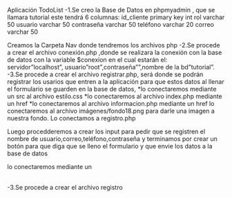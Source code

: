 Aplicación TodoList
-1.Se creo la Base de Datos en phpmyadmin , que se llamara tutorial este tendrá 6 columnas:
id_cliente              primary key               int
rol                           varchar                      50
usuario                  varchar                      50
contraseña           varchar                      50
teléfono                varchar                      20
correo                   varchar                      50


Creamos la Carpeta Nav donde tendremos los archivos php
-2.Se procede a crear el archivo conexión.php ,donde se realizara la conexión con la base de datos con la variable $conexion en el cual estarán el:
servidor”localhost”, usuario”root”,contraseña””,nombre de la bd”tutorial”.
-3.Se procede a crear el archivo registrar.php, será donde se podrán registrar los usarios que entren a la aplicación para que estos datos al llenar el formulario se guarden en la base de datos,
*lo conectaremos mediante un src al archivo estilo.css
*lo conectaremos al archivo index.php mediante un href
*lo conectaremos al archivo informacion.php mediante un href
lo conectaremos al archivo imágenes/fondo18.png para darle una imagen a nuestra fondo.
Lo conectamos a registro.php

Luego procedderemos a crear los input para pedir que se registren el nombre de usuario,correo,teléfono,contraseña y terminamos por crear un botón para que diga que se lleno el formulario y que envie los datos a la base de datos

 lo conectaremos mediante un <form action=”../php/registro” method=”post” class=”formulario”>	
-3.Se procede a crear el archivo registro
